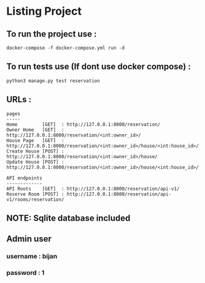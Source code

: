 # Listing Project
## To run the project use :
``` 
docker-compose -f docker-compose.yml run -d
```

## To run tests use (If dont use docker compose) :
```
python3 manage.py test reservation 
```

## URLs : 
```
pages
-----
Home         [GET]  : http://127.0.0.1:8000/reservation/
Owner Home   [GET]  : http://127.0.0.1:8000/reservation/<int:owner_id>/
House Page   [GET]  : http://127.0.0.1:8000/reservation/<int:owner_id>/house/<int:house_id>/
Create House [POST] : http://127.0.0.1:8000/reservation/<int:owner_id>/house/
Update House [POST] : http://127.0.0.1:8000/reservation/<int:owner_id>/house/<int:house_id>/

API endpoints
-------------
API Roots    [GET]  : http://127.0.0.1:8000/reservation/api-v1/
Reserve Room [POST] : http://127.0.0.1:8000/reservation/api-v1/rooms/reservation/

```

## NOTE: Sqlite database included
## Admin user 
### username : bijan
### password : 1
